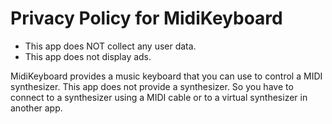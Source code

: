 # Privacy Policy for MidiKeyboard

* This app does NOT collect any user data.
* This app does not display ads.

MidiKeyboard provides a music keyboard that you can use to control a MIDI synthesizer.
This app does not provide a synthesizer. So you have to connect to
a synthesizer using a MIDI cable or to a virtual synthesizer in another app.
